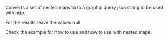 Converts a set of nested maps to to a graphql query json string to be used with http.

For the results leave the values null.

Check the example for how to use and how to use with nested maps.
